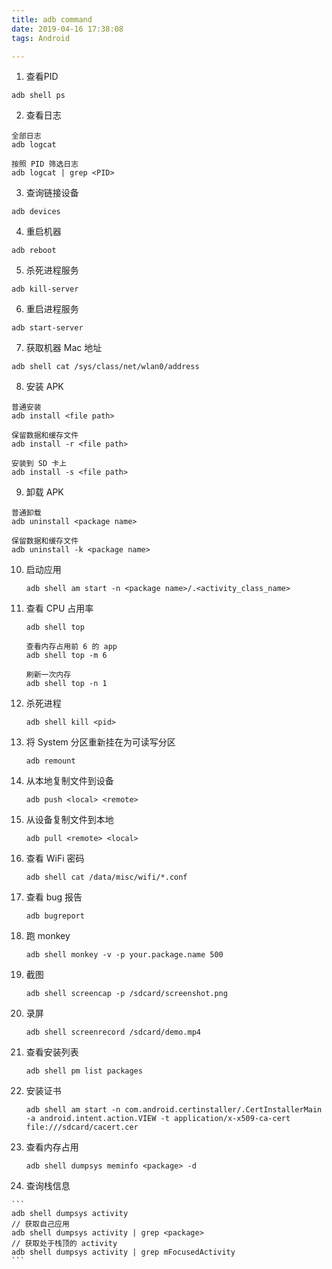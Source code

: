 ```yaml
---
title: adb command
date: 2019-04-16 17:38:08
tags: Android

---
```


1. 查看PID

  ```
  adb shell ps
  ```

2. 查看日志

  ```
  全部日志
  adb logcat
  
  按照 PID 筛选日志
  adb logcat | grep <PID>
  ```

3. 查询链接设备

  ```
  adb devices
  ```
<!--more-->

4. 重启机器

  ```
  adb reboot
  ```

5. 杀死进程服务

  ```
  adb kill-server
  ```

6. 重启进程服务

  ```
  adb start-server
  ```

7. 获取机器 Mac 地址

  ```
  adb shell cat /sys/class/net/wlan0/address
  ```

8. 安装 APK

  ```
  普通安装
  adb install <file path>
  
  保留数据和缓存文件
  adb install -r <file path>
  
  安装到 SD 卡上
  adb install -s <file path>
  ```

9. 卸载 APK

  ```
  普通卸载
  adb uninstall <package name>
  
  保留数据和缓存文件
  adb uninstall -k <package name>
  ```

10. 启动应用

    ```
    adb shell am start -n <package name>/.<activity_class_name>
    ```

11. 查看 CPU 占用率

    ```
    adb shell top
    
    查看内存占用前 6 的 app
    adb shell top -m 6
    
    刷新一次内存
    adb shell top -n 1
    ```

12. 杀死进程

    ```
    adb shell kill <pid>
    ```

13. 将 System 分区重新挂在为可读写分区

    ```
    adb remount
    ```

14. 从本地复制文件到设备

    ```
    adb push <local> <remote>
    ```

15. 从设备复制文件到本地

    ```
    adb pull <remote> <local>
    ```

16. 查看 WiFi 密码

    ```
    adb shell cat /data/misc/wifi/*.conf
    ```

17. 查看 bug 报告

    ```
    adb bugreport
    ```

18. 跑 monkey

    ```
    adb shell monkey -v -p your.package.name 500
    ```

19. 截图

    ```
    adb shell screencap -p /sdcard/screenshot.png
    ```

20. 录屏

    ```
    adb shell screenrecord /sdcard/demo.mp4
    ```

21. 查看安装列表

    ```
    adb shell pm list packages
    ```
    
11. 安装证书

    ```
    adb shell am start -n com.android.certinstaller/.CertInstallerMain -a android.intent.action.VIEW -t application/x-x509-ca-cert file:///sdcard/cacert.cer
    ```

22. 查看内存占用

    ```
    adb shell dumpsys meminfo <package> -d
    ```

23.  查询栈信息

    ```
    adb shell dumpsys activity
    // 获取自己应用
    adb shell dumpsys activity | grep <package>
    // 获取处于栈顶的 activity
    adb shell dumpsys activity | grep mFocusedActivity
    ```


